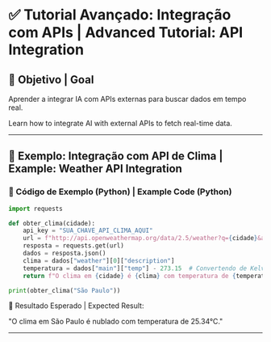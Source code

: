 # ✅ Tutorial Avançado: Integração com APIs | Advanced Tutorial: API Integration

## 📌 Objetivo | Goal
Aprender a integrar IA com APIs externas para buscar dados em tempo real.

Learn how to integrate AI with external APIs to fetch real-time data.

---

## 🚀 Exemplo: Integração com API de Clima | Example: Weather API Integration

### 🔹 Código de Exemplo (Python) | Example Code (Python)
```python
import requests

def obter_clima(cidade):
    api_key = "SUA_CHAVE_API_CLIMA_AQUI"
    url = f"http://api.openweathermap.org/data/2.5/weather?q={cidade}&appid={api_key}&lang=pt_br"
    resposta = requests.get(url)
    dados = resposta.json()
    clima = dados["weather"][0]["description"]
    temperatura = dados["main"]["temp"] - 273.15  # Convertendo de Kelvin para Celsius
    return f"O clima em {cidade} é {clima} com temperatura de {temperatura:.2f}°C."

print(obter_clima("São Paulo"))
```
🔹 Resultado Esperado | Expected Result:

"O clima em São Paulo é nublado com temperatura de 25.34°C."

---

